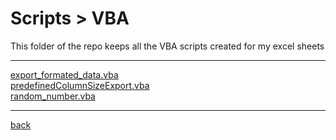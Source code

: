 # Scripts > VBA
This folder of the repo keeps all the VBA scripts created for my excel sheets

---------------------------
[export_formated_data.vba](export_formated_data.vba)<br>
[predefinedColumnSizeExport.vba](predefinedColumnSizeExport.vba)<br>
[random_number.vba](random_number.vba)<br>

---------------------------

[back](../)
